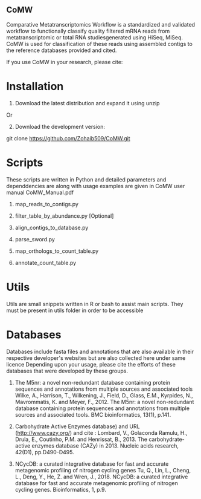 ## CoMW

Comparative Metatranscriptomics Workflow is a standardized and validated workflow to functionally classify quality filtered mRNA reads from metatranscriptomic or total RNA studiesgenerated using HiSeq, MiSeq. CoMW is used for classification of these reads using assembled contigs to the reference databases provided and cited. 

If you use CoMW in your research, please cite:




# Installation

1. Download the latest distribution and expand it using unzip

Or 

2. Download the development version:

git clone https://github.com/Zohaib509/CoMW.git



# Scripts

These scripts are written in Python and detailed parameters and dependdencies are along with usage examples are given in CoMW user manual CoMW_Manual.pdf

1. map_reads_to_contigs.py

2. filter_table_by_abundance.py [Optional]

3. align_contigs_to_database.py

4. parse_sword.py

5. map_orthologs_to_count_table.py

6. annotate_count_table.py



# Utils

Utils are small snippets written in R or bash to assist main scripts.
They must be present in utils folder in order to be accessible


# Databases 

Databases include fasta files and annotations that are also available in their respective developer's websites but are also collected here under same licence
Depending upon your usage, please cite the efforts of these databases that were developed by these groups.

1. The M5nr: a novel non-redundant database containing protein sequences and annotations from multiple sources and associated tools
Wilke, A., Harrison, T., Wilkening, J., Field, D., Glass, E.M., Kyrpides, N., Mavrommatis, K. and Meyer, F., 2012. The M5nr: a novel non-redundant database containing protein sequences and annotations from multiple sources and associated tools. BMC bioinformatics, 13(1), p.141.


2. Carbohydrate Active Enzymes database) and URL (http://www.cazy.org/) and cite :
Lombard, V., Golaconda Ramulu, H., Drula, E., Coutinho, P.M. and Henrissat, B., 2013. The carbohydrate-active enzymes database (CAZy) in 2013. Nucleic acids research, 42(D1), pp.D490-D495. 


3. NCycDB: a curated integrative database for fast and accurate metagenomic profiling of nitrogen cycling genes
Tu, Q., Lin, L., Cheng, L., Deng, Y., He, Z. and Wren, J., 2018. NCycDB: a curated integrative database for fast and accurate metagenomic profiling of nitrogen cycling genes. Bioinformatics, 1, p.9.
